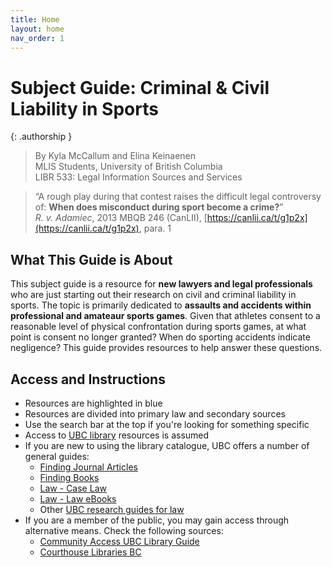 ```yaml
---
title: Home
layout: home
nav_order: 1
---
```

# Subject Guide: Criminal & Civil Liability in Sports

{: .authorship }
> By Kyla McCallum and Elina Keinaenen\
> MLIS Students, University of British Columbia\
> LIBR 533: Legal Information Sources and Services

> “A rough play during that contest raises the difficult legal controversy of: **When does misconduct during sport become a crime?**”   
*R. v. Adamiec*, 2013 MBQB 246 (CanLII), [https://canlii.ca/t/g1p2x](https://canlii.ca/t/g1p2x), para. 1

## What This Guide is About

This subject guide is a resource for **new lawyers and legal professionals** who are just starting out their research on civil and criminal liability in sports. The topic is primarily dedicated to **assaults and accidents within professional and amateaur sports games**. Given that athletes consent to a reasonable level of physical confrontation during sports games, at what point is consent no longer granted? When do sporting accidents indicate negligence? This guide provides resources to help answer these questions.

## Access and Instructions
- Resources are highlighted in blue
- Resources are divided into primary law and secondary sources
- Use the search bar at the top if you're looking for something specific
- Access to [UBC library](https://library.ubc.ca/) resources is assumed
- If you are new to using the library catalogue, UBC offers a number of general guides:
    - [Finding Journal Articles](https://guides.library.ubc.ca/JournalArticles)
    - [Finding Books](https://guides.library.ubc.ca/Books)
    - [Law - Case Law](https://guides.library.ubc.ca/cases/can)
    - [Law - Law eBooks](https://guides.library.ubc.ca/lawebooks)
    - Other [UBC research guides for law](https://guides.library.ubc.ca/lawguides)
- If you are a member of the public, you may gain access through alternative means. Check the following sources:
    - [Community Access UBC Library Guide](https://guides.library.ubc.ca/c.php?g=726486&p=5207551) 
    - [Courthouse Libraries BC](https://www.courthouselibrary.ca/how-we-can-help/our-library-services)
    


